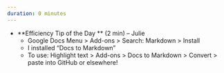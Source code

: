 ```yaml
---
duration: 0 minutes
---
```


- **Efficiency Tip of the Day ** (2 min) – Julie
  - Google Docs Menu > Add-ons > Search: Markdown > Install 
  - I installed “Docs to Markdown”
  - To use: Highlight text > Add-ons > Docs to Markdown > Convert > paste into GitHub or elsewhere!
